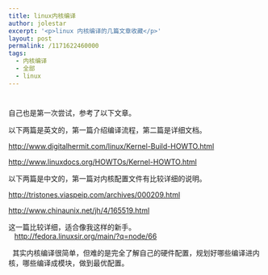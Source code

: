 ```yaml
---
title: linux内核编译
author: jolestar
excerpt: '<p>linux 内核编译的几篇文章收藏</p>'
layout: post
permalink: /1171622460000
tags:
  - 内核编译
  - 全部
  - linux
---
```

# 

自己也是第一次尝试，参考了以下文章。

以下两篇是英文的，第一篇介绍编译流程，第二篇是详细文档。

http://www.digitalhermit.com/linux/Kernel-Build-HOWTO.html

http://www.linuxdocs.org/HOWTOs/Kernel-HOWTO.html

以下两篇是中文的，第一篇对内核配置文件有比较详细的说明。

http://tristones.viaspeip.com/archives/000209.html

http://www.chinaunix.net/jh/4/165519.html

这一篇比较详细，适合像我这样的新手。  
   http://fedora.linuxsir.org/main/?q=node/66

  其实内核编译很简单，但难的是完全了解自己的硬件配置，规划好哪些编译进内核，哪些编译成模块，做到最优配置。
